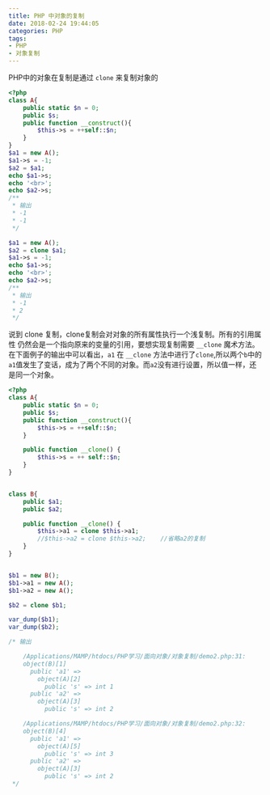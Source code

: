 ```yaml
---
title: PHP 中对象的复制
date: 2018-02-24 19:44:05
categories: PHP
tags:
- PHP
- 对象复制
---
```

PHP中的对象在复制是通过 `clone` 来复制对象的

```PHP
<?php
class A{
    public static $n = 0;
    public $s;
    public function __construct(){
        $this->s = ++self::$n;
    }
}
$a1 = new A();
$a1->s = -1;
$a2 = $a1;
echo $a1->s;
echo '<br>';
echo $a2->s;
/**
 * 输出
 * -1
 * -1
 */

$a1 = new A();
$a2 = clone $a1;
$a1->s = -1;
echo $a1->s;
echo '<br>';
echo $a2->s;
/**
 * 输出
 * -1
 * 2
 */
```
<!-- more -->
说到 clone 复制，clone复制会对对象的所有属性执行一个浅复制。所有的引用属性 仍然会是一个指向原来的变量的引用，要想实现复制需要 `__clone` 魔术方法。
在下面例子的输出中可以看出，`a1` 在 `__clone` 方法中进行了`clone`,所以两个`b`中的`a1`值发生了变话，成为了两个不同的对象。而`a2`没有进行设置，所以值一样，还是同一个对象。

```PHP
<?php
class A{
    public static $n = 0;
    public $s;
    public function __construct(){
        $this->s = ++self::$n;
    }

    public function __clone() {
        $this->s = ++ self::$n;
    }
}


class B{
    public $a1;
    public $a2;

    public function __clone() {
        $this->a1 = clone $this->a1;
        //$this->a2 = clone $this->a2;    //省略a2的复制
    }
}


$b1 = new B();
$b1->a1 = new A();
$b1->a2 = new A();

$b2 = clone $b1;

var_dump($b1);
var_dump($b2);

/* 输出

    /Applications/MAMP/htdocs/PHP学习/面向对象/对象复制/demo2.php:31:
    object(B)[1]
      public 'a1' =>
        object(A)[2]
          public 's' => int 1
      public 'a2' =>
        object(A)[3]
          public 's' => int 2

    /Applications/MAMP/htdocs/PHP学习/面向对象/对象复制/demo2.php:32:
    object(B)[4]
      public 'a1' =>
        object(A)[5]
          public 's' => int 3
      public 'a2' =>
        object(A)[3]
          public 's' => int 2
 */
```
